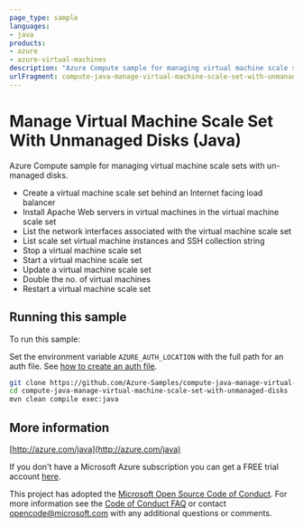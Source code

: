 ```yaml
---
page_type: sample
languages:
- java
products:
- azure
- azure-virtual-machines
description: "Azure Compute sample for managing virtual machine scale sets with un-managed disks"
urlFragment: compute-java-manage-virtual-machine-scale-set-with-unmanaged-disks
---
```


# Manage Virtual Machine Scale Set With Unmanaged Disks (Java)

Azure Compute sample for managing virtual machine scale sets with un-managed disks.

- Create a virtual machine scale set behind an Internet facing load balancer
- Install Apache Web servers in virtual machines in the virtual machine scale set
- List the network interfaces associated with the virtual machine scale set
- List scale set virtual machine instances and SSH collection string
- Stop a virtual machine scale set
- Start a virtual machine scale set
- Update a virtual machine scale set
 - Double the no. of virtual machines
- Restart a virtual machine scale set
 

## Running this sample

To run this sample:

Set the environment variable `AZURE_AUTH_LOCATION` with the full path for an auth file. See [how to create an auth file](https://github.com/Azure/azure-libraries-for-java/blob/master/AUTH.md).

```bash
git clone https://github.com/Azure-Samples/compute-java-manage-virtual-machine-scale-set-with-unmanaged-disks.git
cd compute-java-manage-virtual-machine-scale-set-with-unmanaged-disks
mvn clean compile exec:java
```

## More information

[http://azure.com/java](http://azure.com/java)

If you don't have a Microsoft Azure subscription you can get a FREE trial account [here](http://go.microsoft.com/fwlink/?LinkId=330212).

This project has adopted the [Microsoft Open Source Code of Conduct](https://opensource.microsoft.com/codeofconduct/). For more information see the [Code of Conduct FAQ](https://opensource.microsoft.com/codeofconduct/faq/) or contact [opencode@microsoft.com](mailto:opencode@microsoft.com) with any additional questions or comments.
